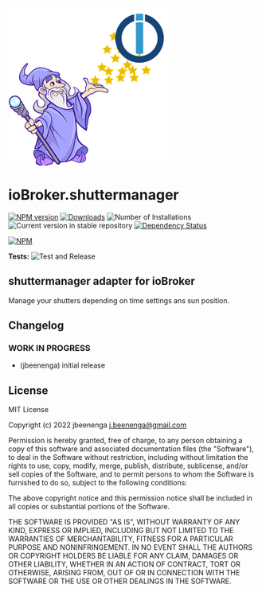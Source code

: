 ![Logo](admin/shuttermanager.png)
# ioBroker.shuttermanager

[![NPM version](https://img.shields.io/npm/v/iobroker.shuttermanager.svg)](https://www.npmjs.com/package/iobroker.shuttermanager)
[![Downloads](https://img.shields.io/npm/dm/iobroker.shuttermanager.svg)](https://www.npmjs.com/package/iobroker.shuttermanager)
![Number of Installations](https://iobroker.live/badges/shuttermanager-installed.svg)
![Current version in stable repository](https://iobroker.live/badges/shuttermanager-stable.svg)
[![Dependency Status](https://img.shields.io/david/jbeenenga/iobroker.shuttermanager.svg)](https://david-dm.org/jbeenenga/iobroker.shuttermanager)

[![NPM](https://nodei.co/npm/iobroker.shuttermanager.png?downloads=true)](https://nodei.co/npm/iobroker.shuttermanager/)

**Tests:** ![Test and Release](https://github.com/jbeenenga/ioBroker.shuttermanager/workflows/Test%20and%20Release/badge.svg)

## shuttermanager adapter for ioBroker

Manage your shutters depending on time settings ans sun position.

## Changelog
<!--
	Placeholder for the next version (at the beginning of the line):
	### **WORK IN PROGRESS**
-->

### **WORK IN PROGRESS**
* (jbeenenga) initial release

## License
MIT License

Copyright (c) 2022 jbeenenga <j.beenenga@gmail.com>

Permission is hereby granted, free of charge, to any person obtaining a copy
of this software and associated documentation files (the "Software"), to deal
in the Software without restriction, including without limitation the rights
to use, copy, modify, merge, publish, distribute, sublicense, and/or sell
copies of the Software, and to permit persons to whom the Software is
furnished to do so, subject to the following conditions:

The above copyright notice and this permission notice shall be included in all
copies or substantial portions of the Software.

THE SOFTWARE IS PROVIDED "AS IS", WITHOUT WARRANTY OF ANY KIND, EXPRESS OR
IMPLIED, INCLUDING BUT NOT LIMITED TO THE WARRANTIES OF MERCHANTABILITY,
FITNESS FOR A PARTICULAR PURPOSE AND NONINFRINGEMENT. IN NO EVENT SHALL THE
AUTHORS OR COPYRIGHT HOLDERS BE LIABLE FOR ANY CLAIM, DAMAGES OR OTHER
LIABILITY, WHETHER IN AN ACTION OF CONTRACT, TORT OR OTHERWISE, ARISING FROM,
OUT OF OR IN CONNECTION WITH THE SOFTWARE OR THE USE OR OTHER DEALINGS IN THE
SOFTWARE.